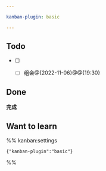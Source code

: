 ```yaml
---

kanban-plugin: basic

---
```


## Todo

- [ ] - [ ] 组会@{2022-11-06}@@{19:30}


## Done

**完成**


## Want to learn





%% kanban:settings
```
{"kanban-plugin":"basic"}
```
%%